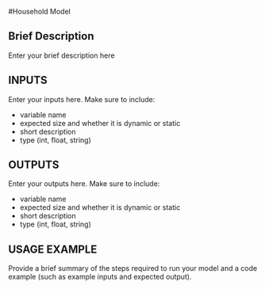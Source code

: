 #Household Model

## Brief Description
Enter your brief description here

## INPUTS
Enter your inputs here.  Make sure to include:
* variable name
* expected size and whether it is dynamic or static
* short description
* type (int, float, string)

## OUTPUTS
Enter your outputs here.  Make sure to include:
* variable name
* expected size and whether it is dynamic or static
* short description
* type (int, float, string)

## USAGE EXAMPLE
Provide a brief summary of the steps required to run your model and a code example (such as example inputs and expected output).

